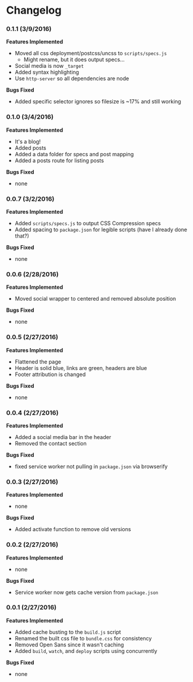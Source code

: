 # Changelog

### 0.1.1 (3/9/2016)

**Features Implemented**

- Moved all css deployment/postcss/uncss to `scripts/specs.js`
  - Might rename, but it does output specs...
- Social media is now `_target`
- Added syntax highlighting
- Use `http-server` so all dependencies are node

**Bugs Fixed**

- Added specific selector ignores so filesize is ~17% and still working

### 0.1.0 (3/4/2016)

**Features Implemented**

- It's a blog!
- Added posts
- Added a data folder for specs and post mapping
- Added a posts route for listing posts

**Bugs Fixed**

- none

### 0.0.7 (3/2/2016)

**Features Implemented**

- Added `scripts/specs.js` to output CSS Compression specs
- Added spacing to `package.json` for legible scripts (have I already done that?)

**Bugs Fixed**

- none

### 0.0.6 (2/28/2016)

**Features Implemented**

- Moved social wrapper to centered and removed absolute position

**Bugs Fixed**

- none

### 0.0.5 (2/27/2016)

**Features Implemented**

- Flattened the page
- Header is solid blue, links are green, headers are blue
- Footer attribution is changed

**Bugs Fixed**

- none

### 0.0.4 (2/27/2016)

**Features Implemented**

- Added a social media bar in the header
- Removed the contact section

**Bugs Fixed**

- fixed service worker not pulling in `package.json` via browserify

### 0.0.3 (2/27/2016)

**Features Implemented**

- none

**Bugs Fixed**

- Added activate function to remove old versions

### 0.0.2 (2/27/2016)

**Features Implemented**

- none

**Bugs Fixed**

- Service worker now gets cache version from `package.json`

### 0.0.1 (2/27/2016)

**Features Implemented**

- Added cache busting to the `build.js` script
- Renamed the built css file to `bundle.css` for consistency
- Removed Open Sans since it wasn't caching
- Added `build`, `watch`, and `deploy` scripts using concurrently

**Bugs Fixed**

- none
